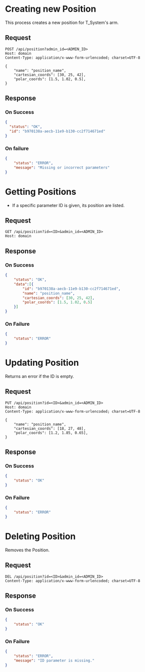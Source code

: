 # Creating new Position

This process creates a new position for T_System's arm.

## Request
```http
POST /api/position?admin_id=<ADMIN_ID>
Host: domain
Content-Type: application/x-www-form-urlencoded; charset=UTF-8

{
    "name": "position_name",
    "cartesian_coords": [30, 25, 42],
    "polar_coords": [1.5, 1.02, 0.5],
}
```
## Response

### On Success
```json
{
  "status": "OK",
  "id": "b970138a-aecb-11e9-b130-cc2f714671ed"
}
```

### On failure
```json
{
    "status": "ERROR",
    "message": "Missing or incorrect parameters"
}
```

# Getting Positions
- If a specific parameter ID is given, its position are listed.

## Request
```http
GET /api/position?id=<ID>&admin_id=<ADMIN_ID>
Host: domain
```

## Response
### On Success
```json
{
    "status": "OK",
    "data":[{
        "id": "b970138a-aecb-11e9-b130-cc2f714671ed",
        "name": "position_name",
        "cartesian_coords": [30, 25, 42],
        "polar_coords": [1.5, 1.02, 0.5]
    }]
}
```
### On Failure
```json
{
    "status": "ERROR"
}
```

# Updating Position
Returns an error if the ID is empty.

## Request
```http
PUT /api/position?id=<ID>&admin_id=<ADMIN_ID>
Host: domain
Content-Type: application/x-www-form-urlencoded; charset=UTF-8

{
    "name": "position_name",
    "cartesian_coords": [18, 27, 48],
    "polar_coords": [1.2, 1.85, 0.65],
}
```

## Response
### On Success
```json
{
    "status": "OK"
}
```

### On Failure
```json
{
    "status": "ERROR"
}
```

# Deleting Position
Removes the Position.

## Request
```http
DEL /api/position?id=<ID>&admin_id=<ADMIN_ID>
Content-Type: application/x-www-form-urlencoded; charset=UTF-8
```

## Response
### On Success
```json
{
    "status": "OK"
}
```
### On Failure
```json
{
    "status": "ERROR",
    "message": "ID parameter is missing."
}
```
